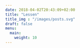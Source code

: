 ```yaml
---
date: 2018-04-02T20:43:09+02:00
title: "Lessen"
title_img : "/images/posts.svg"
draft: false
menu:
  main:
    weight: 10
---
```

